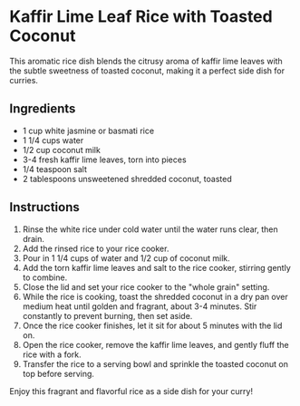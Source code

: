 # Kaffir Lime Leaf Rice with Toasted Coconut

This aromatic rice dish blends the citrusy aroma of kaffir lime leaves with the subtle sweetness of toasted coconut, making it a perfect side dish for curries.

## Ingredients
- 1 cup white jasmine or basmati rice
- 1 1/4 cups water
- 1/2 cup coconut milk
- 3-4 fresh kaffir lime leaves, torn into pieces
- 1/4 teaspoon salt
- 2 tablespoons unsweetened shredded coconut, toasted

## Instructions
1. Rinse the white rice under cold water until the water runs clear, then drain.
2. Add the rinsed rice to your rice cooker.
3. Pour in 1 1/4 cups of water and 1/2 cup of coconut milk.
4. Add the torn kaffir lime leaves and salt to the rice cooker, stirring gently to combine.
5. Close the lid and set your rice cooker to the "whole grain" setting.
6. While the rice is cooking, toast the shredded coconut in a dry pan over medium heat until golden and fragrant, about 3-4 minutes. Stir constantly to prevent burning, then set aside.
7. Once the rice cooker finishes, let it sit for about 5 minutes with the lid on.
8. Open the rice cooker, remove the kaffir lime leaves, and gently fluff the rice with a fork.
9. Transfer the rice to a serving bowl and sprinkle the toasted coconut on top before serving.

Enjoy this fragrant and flavorful rice as a side dish for your curry!